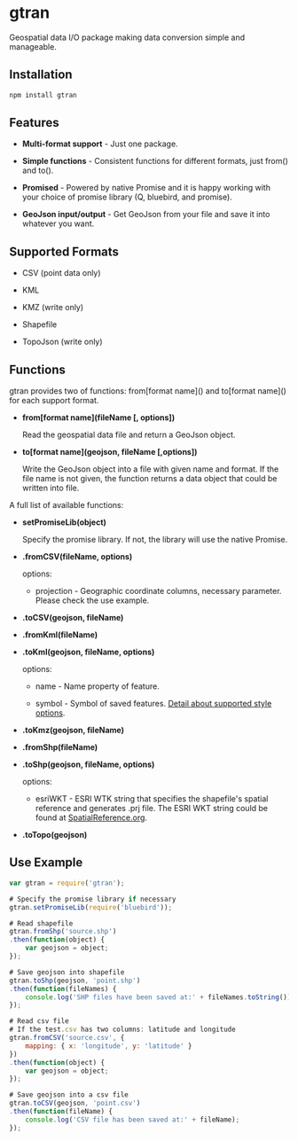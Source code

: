 # gtran

Geospatial data I/O package making data conversion simple and manageable.

## Installation

``` javascript
npm install gtran
```

## Features

* **Multi-format support** - Just one package.

* **Simple functions** - Consistent functions for different formats, just from() and to().

* **Promised** - Powered by native Promise and it is happy working with your choice of promise library (Q, bluebird, and promise).

* **GeoJson input/output** - Get GeoJson from your file and save it into whatever you want.

## Supported Formats

* CSV (point data only)

* KML

* KMZ (write only)

* Shapefile

* TopoJson (write only)

## Functions

gtran provides two of functions: from\[format name\]() and to\[format name\]() for each support format.

* **from\[format name\](fileName [, options])**

    Read the geospatial data file and return a GeoJson object.

* **to\[format name\](geojson, fileName [,options])**

    Write the GeoJson object into a file with given name and format. If the file name is not given, the function returns a data object that could be written into file.

A full list of available functions:

* **setPromiseLib(object)**

    Specify the promise library. If not, the library will use the native Promise.

* **.fromCSV(fileName, options)**

    options:

    * projection - Geographic coordinate columns, necessary parameter. Please check the use example.

* **.toCSV(geojson, fileName)**

* **.fromKml(fileName)**

* **.toKml(geojson, fileName, options)**

    options:

    * name	 - Name property of feature.

    * symbol - Symbol of saved features. [Detail about supported style options](https://github.com/haoliangyu/gtran-kml).


* **.toKmz(geojson, fileName)**

* **.fromShp(fileName)**

* **.toShp(geojson, fileName, options)**

    options:

    * esriWKT - ESRI WTK string that specifies the shapefile's spatial reference and generates .prj file. The ESRI WKT string could be found at [SpatialReference.org](http://spatialreference.org/).

* **.toTopo(geojson)**

## Use Example

``` javascript
var gtran = require('gtran');

# Specify the promise library if necessary
gtran.setPromiseLib(require('bluebird'));

# Read shapefile
gtran.fromShp('source.shp')
.then(function(object) {
    var geojson = object;
});

# Save geojson into shapefile
gtran.toShp(geojson, 'point.shp')
.then(function(fileNames) {
    console.log('SHP files have been saved at:' + fileNames.toString());
});

# Read csv file
# If the test.csv has two columns: latitude and longitude
gtran.fromCSV('source.csv', {
    mapping: { x: 'longitude', y: 'latitude' }
})
.then(function(object) {
    var geojson = object;
});

# Save geojson into a csv file
gtran.toCSV(geojson, 'point.csv')
.then(function(fileName) {
    console.log('CSV file has been saved at:' + fileName);
});
```
